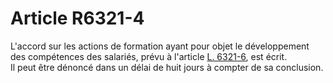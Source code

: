 # Article R6321-4

  
L'accord sur les actions de formation ayant pour objet le développement des compétences des salariés, prévu à l'article [L. 6321-6][1], est écrit.   
Il peut être dénoncé dans un délai de huit jours à compter de sa conclusion.

 [1]: /affichCodeArticle.do?cidTexte=LEGITEXT000006072050&idArticle=LEGIARTI000006904148&dateTexte=&categorieLien=cid